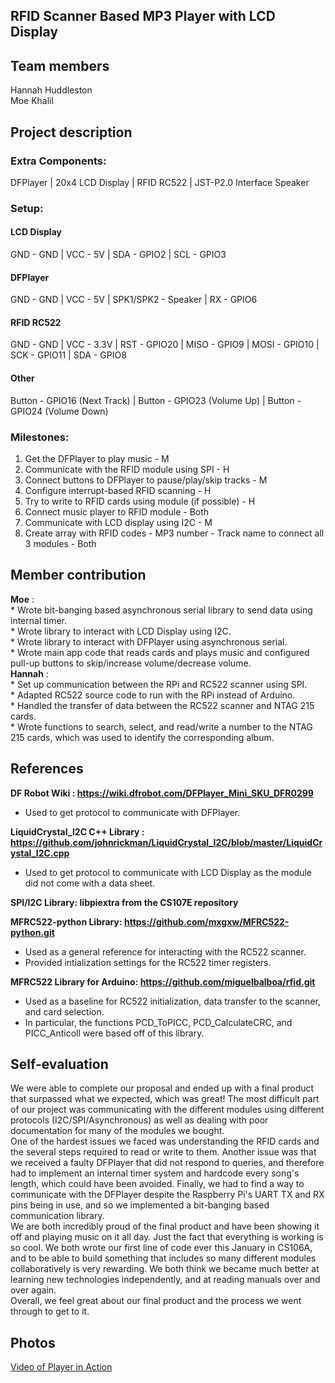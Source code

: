 ## RFID Scanner Based MP3 Player with LCD Display
## Team members
Hannah Huddleston\
Moe Khalil

## Project description
### Extra Components:
DFPlayer | 
20x4 LCD Display | 
RFID RC522 | 
JST-P2.0 Interface Speaker 

### Setup:
#### LCD Display
GND - GND | VCC - 5V | SDA - GPIO2 | SCL - GPIO3
#### DFPlayer
GND - GND | VCC - 5V | SPK1/SPK2 - Speaker | RX - GPIO6
#### RFID RC522
GND - GND | VCC - 3.3V | RST - GPIO20 | MISO - GPIO9 | MOSI - GPIO10 | SCK - GPIO11 | SDA - GPIO8
#### Other
Button - GPIO16 (Next Track) | Button - GPIO23 (Volume Up) | Button - GPIO24 (Volume Down)

### Milestones:
1. Get the DFPlayer to play music - M
2. Communicate with the RFID module using SPI - H
3. Connect buttons to DFPlayer to pause/play/skip tracks - M
4. Configure interrupt-based RFID scanning - H
5. Try to write to RFID cards using module (if possible) - H
6. Connect music player to RFID module - Both
7. Communicate with LCD display using I2C - M
8. Create array with RFID codes - MP3 number - Track name to connect all 3 modules - Both

## Member contribution
**Moe** :\
          * Wrote bit-banging based asynchronous serial library to send data using internal timer.\
          * Wrote library to interact with LCD Display using I2C.\
          * Wrote library to interact with DFPlayer using asynchronous serial.    
          * Wrote main app code that reads cards and plays music and configured pull-up buttons to skip/increase volume/decrease volume.\
**Hannah** :\
          * Set up communication between the RPi and RC522 scanner using SPI.\
          * Adapted RC522 source code to run with the RPi instead of Arduino.\
          * Handled the transfer of data between the RC522 scanner and NTAG 215 cards.\
          * Wrote functions to search, select, and read/write a number to the NTAG 215 cards, which was used to identify the corresponding album.  

## References
**DF Robot Wiki : https://wiki.dfrobot.com/DFPlayer_Mini_SKU_DFR0299**  
  * Used to get protocol to communicate with DFPlayer.  
  
**LiquidCrystal_I2C C++ Library : https://github.com/johnrickman/LiquidCrystal_I2C/blob/master/LiquidCrystal_I2C.cpp**  
  * Used to get protocol to communicate with LCD Display as the module did not come with a data sheet.  

**SPI/I2C Library: libpiextra from the CS107E repository**

**MFRC522-python Library: https://github.com/mxgxw/MFRC522-python.git**
  * Used as a general reference for interacting with the RC522 scanner.
  * Provided intialization settings for the RC522 timer registers.
  
**MFRC522 Library for Arduino: https://github.com/miguelbalboa/rfid.git**
  * Used as a baseline for RC522 initialization, data transfer to the scanner, and card selection.
  * In particular, the functions PCD_ToPICC, PCD_CalculateCRC, and PICC_Anticoll were based off of this library.

## Self-evaluation
We were able to complete our proposal and ended up with a final product that surpassed what we expected, which was great! The most difficult part of our project was communicating with the different modules using different protocols (I2C/SPI/Asynchronous) as well as dealing with poor documentation for many of the modules we bought.  
One of the hardest issues we faced was understanding the RFID cards and the several steps required to read or write to them. Another issue was that we received a faulty DFPlayer that did not respond to queries, and therefore had to implement an internal timer system and hardcode every song's length, which could have been avoided. Finally, we had to find a way to communicate with the DFPlayer despite the Raspberry Pi's UART TX and RX pins being in use, and so we implemented a bit-banging based communication library.  
We are both incredibly proud of the final product and have been showing it off and playing music on it all day. Just the fact that everything is working is so cool. We both wrote our first line of code ever this January in CS106A, and to be able to build something that includes so many different modules collaboratively is very rewarding. We both think we became much better at learning new technologies independently, and at reading manuals over and over again.  
Overall, we feel great about our final product and the process we went through to get to it.  

## Photos
[Video of Player in Action](player_video.mp4)
